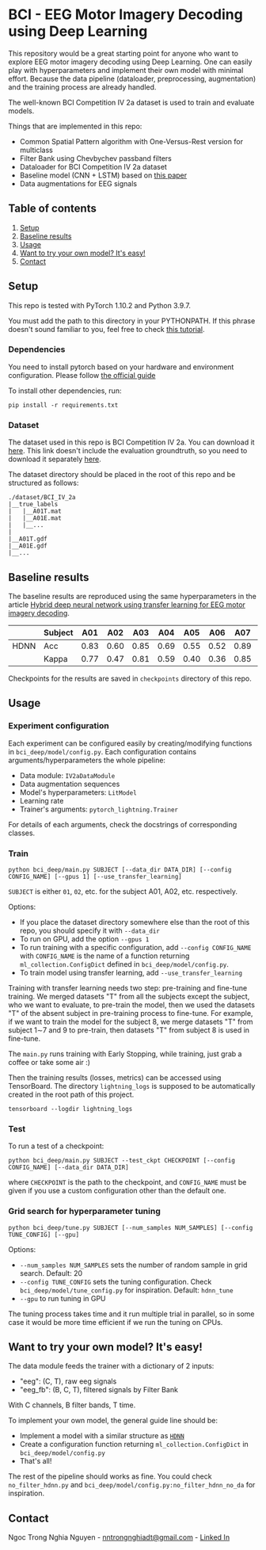 # BCI - EEG Motor Imagery Decoding using Deep Learning 

This repository would be a great starting point for anyone who want to explore EEG motor imagery decoding using Deep Learning. One can easily play with hyperparameters and implement their own model with minimal effort. Because the data pipeline (dataloader, preprocessing, augmentation) and the training process are already handled.

The well-known BCI Competition IV 2a dataset is used to train and evaluate models. 

Things that are implemented in this repo:
- Common Spatial Pattern algorithm with One-Versus-Rest version for multiclass
- Filter Bank using Chevbychev passband filters
- Dataloader for BCI Competition IV 2a dataset
- Baseline model (CNN + LSTM) based on [this paper](https://doi.org/10.1016/j.bspc.2020.102144)
- Data augmentations for EEG signals

## Table of contents
1. [Setup](#setup)
2. [Baseline results](#baseline-results)
3. [Usage](#usage)
4. [Want to try your own model? It's easy!](#want-to-try-your-own-model-its-easy)
5. [Contact](#contact)

## Setup

This repo is tested with PyTorch 1.10.2 and Python 3.9.7.

You must add the path to this directory in your PYTHONPATH. If this phrase doesn't sound familiar to you, feel free to check [this tutorial](https://bic-berkeley.github.io/psych-214-fall-2016/using_pythonpath.html#setting-pythonpath-more-permanently).

### Dependencies
You need to install pytorch based on your hardware and environment configuration. Please follow [the official guide](https://pytorch.org/get-started/locally/)

To install other dependencies, run:
```
pip install -r requirements.txt
```

### Dataset
The dataset used in this repo is BCI Competition IV 2a. You can download it [here](https://www.bbci.de/competition/iv/#download). This link doesn't include the evaluation groundtruth, so you need to download it separately [here](https://www.bbci.de/competition/iv/results/index.html#labels).

The dataset directory should be placed in the root of this repo and be structured as follows:
```
./dataset/BCI_IV_2a
|__true_labels
|   |__A01T.mat
|   |__A01E.mat
|   |__...
|
|__A01T.gdf
|__A01E.gdf
|__...
```

## Baseline results
The baseline results are reproduced using the same hyperparameters in the article [Hybrid deep neural network using transfer learning for EEG motor imagery
decoding](https://doi.org/10.1016/j.bspc.2020.102144). 

|      | Subject | A01  | A02  | A03  | A04  | A05  | A06  | A07  | A08  | A09  | Avg  |
|------|---------|------|------|------|------|------|------|------|------|------|------|
| HDNN | Acc     | 0.83 | 0.60 | 0.85 | 0.69 | 0.55 | 0.52 | 0.89 | 0.80 | 0.77 | 0.72 |
|      | Kappa   | 0.77 | 0.47 | 0.81 | 0.59 | 0.40 | 0.36 | 0.85 | 0.73 | 0.70 | 0.63 |

Checkpoints for the results are saved in `checkpoints` directory of this repo.

## Usage
### Experiment configuration
Each experiment can be configured easily by creating/modifying functions in `bci_deep/model/config.py`. Each configuration contains arguments/hyperparameters the whole pipeline:
- Data module: `IV2aDataModule`
- Data augmentation sequences
- Model's hyperparameters: `LitModel`
- Learning rate
- Trainer's arguments: `pytorch_lightning.Trainer`

For details of each arguments, check the docstrings of corresponding classes.

### Train
```
python bci_deep/main.py SUBJECT [--data_dir DATA_DIR] [--config CONFIG_NAME] [--gpus 1] [--use_transfer_learning]
```

`SUBJECT` is either `01`, `02`, etc. for the subject A01, A02, etc. respectively. 

Options:
- If you place the dataset directory somewhere else than the root of this repo, you should specify it with `--data_dir`
- To run on GPU, add the option `--gpus 1`
- To run training with a specific configuration, add `--config CONFIG_NAME` with `CONFIG_NAME` is the name of a function returning `ml_collection.ConfigDict` defined in `bci_deep/model/config.py`.
- To train model using transfer learning, add `--use_transfer_learning`

Training with transfer learning needs two step: pre-training and fine-tune training. We merged datasets "T" from all the subjects except the subject, who we want to evaluate, to pre-train the model, then we used the datasets "T" of the absent subject in pre-training process to fine-tune. For example, if we want to train the model for the subject 8, we merge datasets "T" from subject 1∼7 and 9 to pre-train, then datasets "T" from subject 8 is used in fine-tune.

The `main.py` runs training with Early Stopping, while training, just grab a coffee or take some air :)

Then the training results (losses, metrics) can be accessed using TensorBoard. The directory `lightning_logs` is supposed to be automatically created in the root path of this project.
```
tensorboard --logdir lightning_logs
```
### Test
To run a test of a checkpoint:
```
python bci_deep/main.py SUBJECT --test_ckpt CHECKPOINT [--config CONFIG_NAME] [--data_dir DATA_DIR]
```
where `CHECKPOINT` is the path to the checkpoint, and `CONFIG_NAME` must be given if you use a custom configuration other than the default one.

### Grid search for hyperparameter tuning
```
python bci_deep/tune.py SUBJECT [--num_samples NUM_SAMPLES] [--config TUNE_CONFIG] [--gpu]
```
Options:
- `--num_samples NUM_SAMPLES` sets the number of random sample in grid search. Default: 20
- `--config TUNE_CONFIG` sets the tuning configuration. Check `bci_deep/model/tune_config.py` for inspiration. Default: `hdnn_tune`
- `--gpu` to run tuning in GPU

The tuning process takes time and it run multiple trial in parallel, so in some case it would be more time efficient if we run the tuning on CPUs.


## Want to try your own model? It's easy!
The data module feeds the trainer with a dictionary of 2 inputs:
- "eeg": (C, T), raw eeg signals
- "eeg_fb": (B, C, T), filtered signals by Filter Bank

With C channels, B filter bands, T time.

To implement your own model, the general guide line should be:
- Implement a model with a similar structure as [`HDNN`](bci_deep/model/hdnn.py)
- Create a configuration function returning `ml_collection.ConfigDict` in `bci_deep/model/config.py`
- That's all!

The rest of the pipeline should works as fine. You could check `no_filter_hdnn.py` and `bci_deep/model/config.py:no_filter_hdnn_no_da` for inspiration.

## Contact
Ngoc Trong Nghia Nguyen - nntrongnghiadt@gmail.com - [Linked In](https://www.linkedin.com/in/ngoc-trong-nghia-nguyen/)
